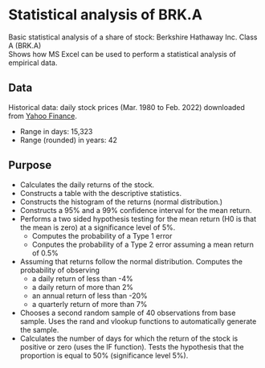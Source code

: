 # Statistical analysis of BRK.A
Basic statistical analysis of a share of stock: Berkshire Hathaway Inc. Class A (BRK.A)  
Shows how MS Excel can be used to perform a statistical analysis of empirical data.
## Data
Historical data: daily stock prices (Mar. 1980 to Feb. 2022) downloaded from [Yahoo Finance](https://finance.yahoo.com/quote/BRK-A/).
- Range in days: 15,323
- Range (rounded) in years: 42
## Purpose
- Calculates the daily returns of the stock.
- Constructs a table with the descriptive statistics.
- Constructs the histogram of the returns (normal distribution.)
- Constructs a 95% and a 99% confidence interval for the mean return.
- Performs a two sided hypothesis testing for the mean return (H0 is that the mean is zero) at a significance level of 5%.
   - Computes the probability of a Type 1 error
   - Conputes the probability of a Type 2 error assuming a mean return of 0.5%
- Assuming that returns follow the normal distribution. Computes the probability of observing
   - a daily return of less than -4%
   - a daily return of more than 2%
   - an annual return of less than -20%
   - a quarterly return of more than 7%
- Chooses a second random sample of 40 observations from base sample. Uses the rand and vlookup functions to automatically generate the sample.
- Calculates the number of days for which the return of the stock is positive or zero (uses the IF 
function). Tests the hypothesis that the proportion is equal to 50% (significance level 5%). 
